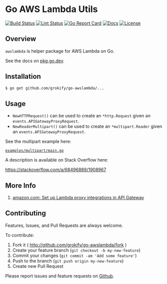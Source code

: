 # Go AWS Lambda Utils

[![Build Status][build-status-svg]][build-status-url]
[![Lint Status][lint-status-svg]][lint-status-url]
[![Go Report Card][goreport-svg]][goreport-url]
[![Docs][docs-godoc-svg]][docs-godoc-url]
[![License][license-svg]][license-url]

## Overview

`awslambda` is helper package for AWS Lambda on Go.

See the docs on [pkg.go.dev](https://pkg.go.dev/github.com/grokify/go-awslambda).

## Installation

```bash
$ go get github.com/grokify/go-awslambda/...
```

## Usage

* `NewHTTPRequest()` can be used to create an `*http.Request` given an `events.APIGatewayProxyRequest`.
* `NewReaderMultipart()` can be used to create an `*multipart.Reader` given an `events.APIGatewayProxyRequest`.

See the multipart example here:

[`examples/multipart/main.go`](examples/multipart/main.go)

A description is available on Stack Overflow here:

https://stackoverflow.com/a/68496889/1908967

## More Info

1. [amazon.com: Set up Lambda proxy integrations in API Gateway](https://docs.aws.amazon.com/apigateway/latest/developerguide/set-up-lambda-proxy-integrations.html#api-gateway-simple-proxy-for-lambda-input-format)

## Contributing

Features, Issues, and Pull Requests are always welcome.

To contribute:

1. Fork it ( http://github.com/grokify/go-awslambda/fork )
2. Create your feature branch (`git checkout -b my-new-feature`)
3. Commit your changes (`git commit -am 'Add some feature'`)
4. Push to the branch (`git push origin my-new-feature`)
5. Create new Pull Request

Please report issues and feature requests on [Github](https://github.com/grokify/go-awslambda).

 [used-by-svg]: https://sourcegraph.com/github.com/grokify/go-awslambda/-/badge.svg
 [used-by-url]: https://sourcegraph.com/github.com/grokify/go-awslambda?badge
 [build-status-svg]: https://github.com/grokify/gp-awslambda/actions/workflows/ci.yaml/badge.svg?branch=master
 [build-status-url]: https://github.com/grokify/go-awslambda/actions/workflows/ci.yaml
 [lint-status-svg]: https://github.com/grokify/gp-awslambda/actions/workflows/lint.yaml/badge.svg?branch=master
 [lint-status-url]: https://github.com/grokify/go-awslambda/actions/workflows/lint.yaml
 [goreport-svg]: https://goreportcard.com/badge/github.com/grokify/go-awslambda
 [goreport-url]: https://goreportcard.com/report/github.com/grokify/go-awslambda
 [docs-godoc-svg]: https://pkg.go.dev/badge/github.com/grokify/go-awslambda
 [docs-godoc-url]: https://pkg.go.dev/github.com/grokify/go-awslambda
 [license-svg]: https://img.shields.io/badge/license-MIT-blue.svg
 [license-url]: https://github.com/grokify/go-awslambda/blob/master/LICENSE
